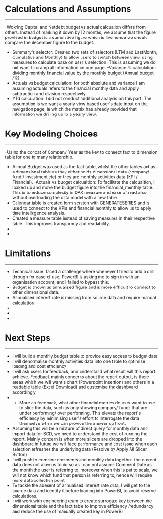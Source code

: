 # Calculations and Assumptions
---

-Wokring Capital and Netdebt budget vs actual calcuation differs from others. Instead of marking it down by 12 months, we assume that the figure provided in budget is a cumulative figure which is live hence we should compare the december figure to the budget.
- Summary's selector: Created two sets of selectors (LTM and LastMonth, Cumulative and Monthly) to allow users to switch between view. using measures to calculate base on user's selection. This is assuming we do not want to cramp all information on one page.
-Variance % calculation: dividing monthly financial value by the monthly budget (Annual budget /12)
- Actuals vs budget calculation: for both absolute and variance I am assuming actuals refers to the financial monthly data and apply subtraction and division respectively.
- YTd calculation: I did not conduct additional analysis on this part. The assumption is we want a yearly view based user's date input on the navigation page, in which the matrix has already provided that information we drilling up to a yearly view.


# Key Modeling Choices
---

-Using the concat of Company_Year as the key to connect fact to dimension table for one to many relationship.
- Annual Budget was used as the fact table, whilst the other tables act as a dimensional table as they either holds dimensional data (company/ fund / investment etc) or they are monthly activities data (KPI / Financial).
-Actuals vs budget calcualtion: To facilitate the calcualtion, I looked up and move the budget figure into the financial_monthly table. This is to reduce complexity in DAX measure and ease of read also without overloading the data model with a new table.
- Calendar table is created form scratch with GENERATESERIES and is used to connect to the KPIs and financial monthly to allow us to apply time intellegence analysis.
- Created a measure table instead of saving measures in their respective table. This improves transparncy and readability.
- 
-


# Limitations
---

- Technical issue: faced a challenge where whenever I tried to add a drill through for ease of use, PowerBI is asking me to sign in with an organisation account, and I failed to bypass this.
- Budget is shown as annualised figure and is more difficult to connect to other dimensional data.
- Annualised interest rate is missing from source data and require manual calculation
-
-
-


# Next Steps
---

- I will build a monthly budget table to provide easy access to budget data
- I will denormalise monthly activities data into one table to optimise loading and cost efficiency 
- I will ask users for feedback, and understand what result will this report achieve. Feedback mainly concerns about the report output, is there areas which we will want a chart (Powerpoint insertion) and others in a readable table  (Excel Download) and customise the dashboard accordingly
- - More on feedback, what other financial metrics do user want to use to slice the data, such as only showing company/ funds that are under performing/ over performing. This elevate the report's efficiency by minimising user's effort to interrogate the data themselve when we can provide the answer up front.
- Assuming this will be a mixture of direct query for monthly data and import data for SCD, we need to understand the cost of running the report. Mainly concern is when more slicers are dropped into the dashboard in future we will face performance and cost issue when each selection refreshes the underlying data (Resolve by Apply All Slicer Button)
- I will push to combine comments and monthly data together. the current data does not alow us to do so as I can not assume Comment Date as the month the user is referring to, moreover when this is put to scale, we will not know which fund that person is referring to, hence will require more data collection point
- To tackle the abesent of annualised interest rate data, I will get to the source data and identify it before loading into PowerBI, to avoid reserve calculations.
-  I will work with engineering team to create surrogate key between the dimensional table and the fact table to improve efficiency /redundancy and reduce the use of manually created key in PowerBI
